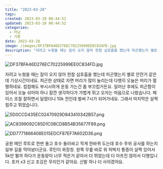 ```yaml
---
title: "2023-03-28"
tags:
created: 2023-03-28 08:44:52
updated: 2023-03-28 08:44:52
categories:
  - 러닝
  - 기록
date: 2023-03-28
image: /images/DF37BFA46D276EC70225999EE0C834FD.jpg
description: "자려고 누웠을 때는 잠이 오지 않아 한참 심호흡을 했는데 피곤했는지 별로 안잔거 같은데 기상시간이네요. 피곤한 상태로 자면 머리가 많이 눌리는데 다행히 오늘은 머리가 멀쩡하네요. 컴컴해도 부시시하게 운동 가는건 좀 부끄럽거든요. 일어난 후에도 피곤함이 있어서 오늘 쉬어야 하나 잠깐 생각"
---
```


![DF37BFA46D276EC70225999EE0C834FD.jpg](/images/DF37BFA46D276EC70225999EE0C834FD.jpg)
 
 

자려고 누웠을 때는 잠이 오지 않아 한참 심호흡을 했는데 피곤했는지 별로 안잔거 같은데 기상시간이네요. 피곤한 상태로 자면 머리가 많이 눌리는데 다행히 오늘은 머리가 멀쩡하네요. 컴컴해도 부시시하게 운동 가는건 좀 부끄럽거든요.
일어난 후에도 피곤함이 있어서 오늘 쉬어야 하나 잠깐 생각하다가 가볍게 뛰고 오자는 마음으로 나왔습니다. 
페이스 조절 잘하면서 달렸더니 10k 전인데 벌써 7시가 되어가네요. 그래서 마지막은 살짝 힘주고 뛰었습니다.

 
 ![5D0CCD435EC02470929D843410342B57.png](/images/5D0CCD435EC02470929D843410342B57.png)
 
 

 
 ![AC8399092C85D1C0BCD8B54B35677F89.png](/images/AC8399092C85D1C0BCD8B54B35677F89.png)
 
 

 
 ![DD7771866408E015EDCF87EF7A602D36.png](/images/DD7771866408E015EDCF87EF7A602D36.png)
 
 

공원 메인 루트로 한번 돌고 호수 둘러싸고 작게 한바퀴 도는데 호수 주위 공사를 하는지 일부 길을 막아놨더군요. 루틴이 와장창.
왼쪽 무릎 바로 위 허벅지 통증이 살짝 있어서 5k만 뛸까 하다가 운동량이 너무 적은거 같아서 더 뛰었는데 더 아프진 않아서 다행입니다.
호카 x3 신고 조깅은 무리인거 같아요. 신발 하나 더 사야겠어요.
